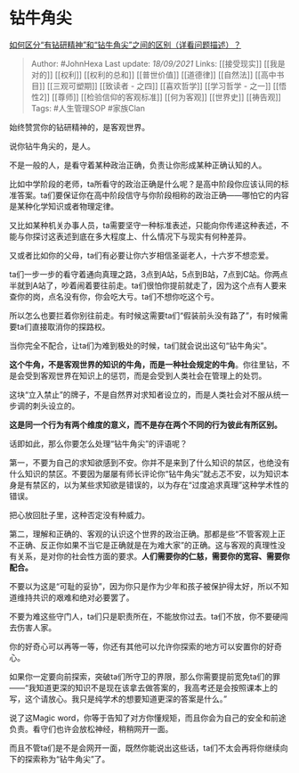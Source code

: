 # 钻牛角尖
[如何区分“有钻研精神”和“钻牛角尖”之间的区别（详看问题描述）？](https://www.zhihu.com/question/484682302/answer/2125009258)

> Author: #JohnHexa 
Last update: *18/09/2021* 
Links: [[接受现实]] [[我是对的]] [[权利]] [[权利的总和]] [[普世价值]] [[道德律]] [[自然法]] [[高中书目]] [[三观可塑期]] [[致读者 - 之四]] [[喜欢哲学]] [[学习哲学 - 之一]] [[悟性2]] [[尊师]] [[检验信仰的客观标准]] [[何为客观]] [[世界史]] [[祷告观]]
Tags: #人生管理SOP #家族Clan  


始终赞赏你的钻研精神的，是客观世界。

说你钻牛角尖的，是人。

不是一般的人，是看守着某种政治正确，负责让你形成某种正确认知的人。

比如中学阶段的老师，ta所看守的政治正确是什么呢？是高中阶段你应该认同的标准答案。ta们要保证你在高中阶段信守与你阶段相称的政治正确——哪怕它的内容是某种化学知识或者物理定律。

又比如某种机关办事人员，ta需要坚守一种标准表述，只能向你传递这种表述，不能与你探讨这表述到底在多大程度上、什么情况下与现实有何种差异。

又或者比如你的父母，ta们有必要让你六岁相信圣诞老人，十六岁不想恋爱。

ta们一步一步的看守着通向真理之路，3点到A站，5点到B站，7点到C站。你两点半就到A站了，吵着闹着要往前走。ta们很怕你提前就走了，因为这个点有人要来查你的岗，点名没有你，你会吃大亏。ta们不想你吃这个亏。

所以怎么也要拦着你别往前走。有时候这需要ta们“假装前头没有路了”，有时候需要ta们直接取消你的探路权。

当你完全不配合，让ta们为难到极处的时候，ta们就会说出这句“钻牛角尖”。

**这个牛角，不是客观世界的知识的牛角，而是一种社会规定的牛角**。你往里钻，不是会受到客观世界在知识上的惩罚，而是会受到人类社会在管理上的处罚。

这块“立入禁止”的牌子，不是自然界对求知者设立的，而是人类社会对不服从统一步调的刺头设立的。

**这是同一个行为有两个维度的意义，而不是存在两个不同的行为彼此有所区别。**

话即如此，那么你要怎么处理“钻牛角尖”的评语呢？

第一，不要为自己的求知欲感到不安。你并不是来到了什么知识的禁区，也绝没有什么知识的禁区。不要因为屡屡有师长评论你“钻牛角尖”就忐忑不安，以为知识本身是有禁区的，以为某些求知欲是错误的，以为存在“过度追求真理”这种学术性的错误。

把心放回肚子里，这种否定没有种威力。

第二，理解和正确的、客观的认识这个世界的政治正确。那都是些“不管客观上正不正确、反正你如果不当它是正确就是在为难大家”的正确。这与客观的真理性没有关系，是对你的社会性方面的要求。**人们需要你的仁慈，需要你的宽容、需要你配合。**

不要以为这是“可耻的妥协”，因为你只是作为少年和孩子被保护得太好，所以不知道维持共识的艰难和绝对必要罢了。

不要为难这些守门人，ta们只是职责所在，不能放你过去。ta们不放，你不要硬闯去伤害人家。

你的好奇心可以再等一等，你还有其他可以允许你探索的地方可以安置你的好奇心。

如果你一定要向前探索，突破ta们所守卫的界限，那么你需要提前宽免ta们的罪——“我知道更深的知识不是现在该拿去做答案的，我高考还是会按照课本上的写，这个请放心。我只是纯学术的想要知道更深的答案是什么。”

说了这Magic word，你等于告知了对方你懂规矩，而且你会为自己的安全和前途负责。看守们也许会放松神经，稍稍网开一面。

而且不管ta们是不是会网开一面，既然你能说出这些话，ta们不太会再将你继续向下的探索称为“钻牛角尖”了。